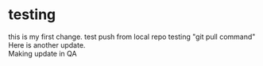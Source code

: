 # testing
this is my first change.
test push from local repo
testing "git pull command"
Here is another update.  
Making update in QA
